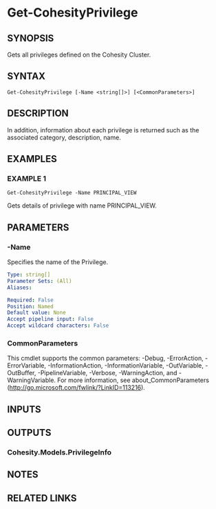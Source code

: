 # Get-CohesityPrivilege

## SYNOPSIS
Gets all privileges defined on the Cohesity Cluster.

## SYNTAX

```
Get-CohesityPrivilege [-Name <string[]>] [<CommonParameters>]
```

## DESCRIPTION
In addition, information about each privilege is returned such as the associated category, description, name.

## EXAMPLES

### EXAMPLE 1
```
Get-CohesityPrivilege -Name PRINCIPAL_VIEW
```

Gets details of privilege with name PRINCIPAL_VIEW.

## PARAMETERS

### -Name
Specifies the name of the Privilege.

```yaml
Type: string[]
Parameter Sets: (All)
Aliases:

Required: False
Position: Named
Default value: None
Accept pipeline input: False
Accept wildcard characters: False
```

### CommonParameters
This cmdlet supports the common parameters: -Debug, -ErrorAction, -ErrorVariable, -InformationAction, -InformationVariable, -OutVariable, -OutBuffer, -PipelineVariable, -Verbose, -WarningAction, and -WarningVariable.
For more information, see about_CommonParameters (http://go.microsoft.com/fwlink/?LinkID=113216).

## INPUTS

## OUTPUTS

### Cohesity.Models.PrivilegeInfo
## NOTES

## RELATED LINKS
